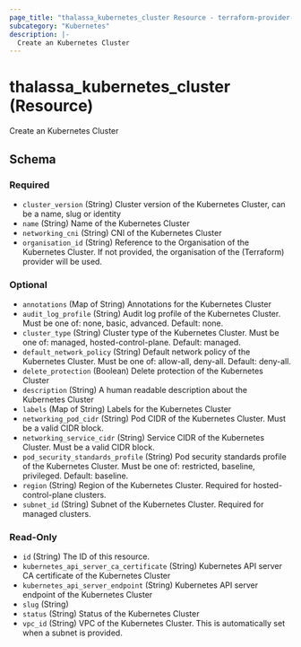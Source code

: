```yaml
---
page_title: "thalassa_kubernetes_cluster Resource - terraform-provider-thalassa"
subcategory: "Kubernetes"
description: |-
  Create an Kubernetes Cluster
---
```


# thalassa_kubernetes_cluster (Resource)

Create an Kubernetes Cluster


<!-- schema generated by tfplugindocs -->
## Schema

### Required

- `cluster_version` (String) Cluster version of the Kubernetes Cluster, can be a name, slug or identity
- `name` (String) Name of the Kubernetes Cluster
- `networking_cni` (String) CNI of the Kubernetes Cluster
- `organisation_id` (String) Reference to the Organisation of the Kubernetes Cluster. If not provided, the organisation of the (Terraform) provider will be used.

### Optional

- `annotations` (Map of String) Annotations for the Kubernetes Cluster
- `audit_log_profile` (String) Audit log profile of the Kubernetes Cluster. Must be one of: none, basic, advanced. Default: none.
- `cluster_type` (String) Cluster type of the Kubernetes Cluster. Must be one of: managed, hosted-control-plane. Default: managed.
- `default_network_policy` (String) Default network policy of the Kubernetes Cluster. Must be one of: allow-all, deny-all. Default: deny-all.
- `delete_protection` (Boolean) Delete protection of the Kubernetes Cluster
- `description` (String) A human readable description about the Kubernetes Cluster
- `labels` (Map of String) Labels for the Kubernetes Cluster
- `networking_pod_cidr` (String) Pod CIDR of the Kubernetes Cluster. Must be a valid CIDR block.
- `networking_service_cidr` (String) Service CIDR of the Kubernetes Cluster. Must be a valid CIDR block.
- `pod_security_standards_profile` (String) Pod security standards profile of the Kubernetes Cluster. Must be one of: restricted, baseline, privileged. Default: baseline.
- `region` (String) Region of the Kubernetes Cluster. Required for hosted-control-plane clusters.
- `subnet_id` (String) Subnet of the Kubernetes Cluster. Required for managed clusters.

### Read-Only

- `id` (String) The ID of this resource.
- `kubernetes_api_server_ca_certificate` (String) Kubernetes API server CA certificate of the Kubernetes Cluster
- `kubernetes_api_server_endpoint` (String) Kubernetes API server endpoint of the Kubernetes Cluster
- `slug` (String)
- `status` (String) Status of the Kubernetes Cluster
- `vpc_id` (String) VPC of the Kubernetes Cluster. This is automatically set when a subnet is provided.


